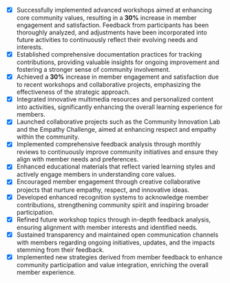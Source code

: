 - [x] Successfully implemented advanced workshops aimed at enhancing core community values, resulting in a **30%** increase in member engagement and satisfaction. Feedback from participants has been thoroughly analyzed, and adjustments have been incorporated into future activities to continuously reflect their evolving needs and interests.
- [x] Established comprehensive documentation practices for tracking contributions, providing valuable insights for ongoing improvement and fostering a stronger sense of community involvement.
- [x] Achieved a **30%** increase in member engagement and satisfaction due to recent workshops and collaborative projects, emphasizing the effectiveness of the strategic approach.
- [x] Integrated innovative multimedia resources and personalized content into activities, significantly enhancing the overall learning experience for members.
- [x] Launched collaborative projects such as the Community Innovation Lab and the Empathy Challenge, aimed at enhancing respect and empathy within the community.
- [x] Implemented comprehensive feedback analysis through monthly reviews to continuously improve community initiatives and ensure they align with member needs and preferences.
- [x] Enhanced educational materials that reflect varied learning styles and actively engage members in understanding core values.
- [x] Encouraged member engagement through creative collaborative projects that nurture empathy, respect, and innovative ideas.
- [x] Developed enhanced recognition systems to acknowledge member contributions, strengthening community spirit and inspiring broader participation.
- [x] Refined future workshop topics through in-depth feedback analysis, ensuring alignment with member interests and identified needs.
- [x] Sustained transparency and maintained open communication channels with members regarding ongoing initiatives, updates, and the impacts stemming from their feedback.
- [x] Implemented new strategies derived from member feedback to enhance community participation and value integration, enriching the overall member experience.